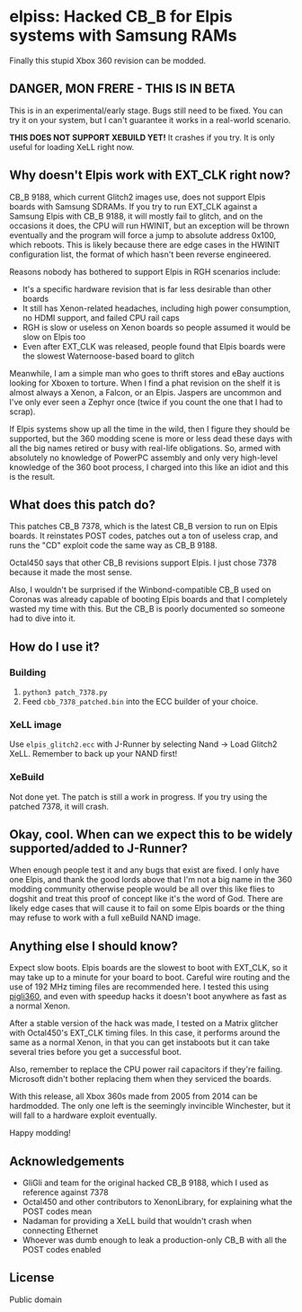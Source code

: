 # elpiss: Hacked CB_B for Elpis systems with Samsung RAMs

Finally this stupid Xbox 360 revision can be modded.

## DANGER, MON FRERE - THIS IS IN BETA

This is in an experimental/early stage. Bugs still need to be fixed. You can try it on your system, but I can't guarantee it works in
a real-world scenario.

**THIS DOES NOT SUPPORT XEBUILD YET!** It crashes if you try. It is only useful for loading XeLL right now.

## Why doesn't Elpis work with EXT_CLK right now?

CB_B 9188, which current Glitch2 images use, does not support Elpis boards with Samsung SDRAMs.
If you try to run EXT_CLK against a Samsung Elpis with CB_B 9188, it will mostly fail to glitch, and on the
occasions it does, the CPU will run HWINIT, but an exception will be thrown eventually and the program will
force a jump to absolute address 0x100, which reboots. This is likely because there are edge cases
in the HWINIT configuration list, the format of which hasn't been reverse engineered. 

Reasons nobody has bothered to support Elpis in RGH scenarios include:

- It's a specific hardware revision that is far less desirable than other boards
- It still has Xenon-related headaches, including high power consumption, no HDMI support, and failed CPU rail caps
- RGH is slow or useless on Xenon boards so people assumed it would be slow on Elpis too
- Even after EXT_CLK was released, people found that Elpis boards were the slowest Waternoose-based board to glitch

Meanwhile, I am a simple man who goes to thrift stores and eBay auctions looking for Xboxen to torture.
When I find a phat revision on the shelf it is almost always a Xenon, a Falcon, or an Elpis. Jaspers are
uncommon and I've only ever seen a Zephyr once (twice if you count the one that I had to scrap).

If Elpis systems show up all the time in the wild, then I figure they should be supported, but the 360
modding scene is more or less dead these days with all the big names retired or busy with real-life obligations.
So, armed with absolutely no knowledge of PowerPC assembly and only very high-level knowledge of the 360 boot process,
I charged into this like an idiot and this is the result.

## What does this patch do?

This patches CB_B 7378, which is the latest CB_B version to run on Elpis boards. It reinstates POST codes,
patches out a ton of useless crap, and runs the "CD" exploit code the same way as CB_B 9188.

Octal450 says that other CB_B revisions support Elpis. I just chose 7378 because it made the most sense.

Also, I wouldn't be surprised if the Winbond-compatible CB_B used on Coronas was already capable of
booting Elpis boards and that I completely wasted my time with this. But the CB_B is poorly documented
so someone had to dive into it.

## How do I use it?

### Building

1. `python3 patch_7378.py`
2. Feed `cbb_7378_patched.bin` into the ECC builder of your choice.

### XeLL image

Use `elpis_glitch2.ecc` with J-Runner by selecting Nand -> Load Glitch2 XeLL. Remember to back up your NAND first!

### XeBuild

Not done yet. The patch is still a work in progress. If you try using the patched 7378, it will crash.

## Okay, cool. When can we expect this to be widely supported/added to J-Runner?

When enough people test it and any bugs that exist are fixed. I only have one Elpis, and thank the good
lords above that I'm not a big name in the 360 modding community otherwise people would be all over this
like flies to dogshit and treat this proof of concept like it's the word of God. There are likely edge
cases that will cause it to fail on some Elpis boards or the thing may refuse to work with a full xeBuild NAND image.

## Anything else I should know?

Expect slow boots. Elpis boards are the slowest to boot with EXT_CLK, so it may take up to a minute
for your board to boot. Careful wire routing and the use of 192 MHz timing files are recommended here.
I tested this using [pigli360](https://github.com/wurthless-elektroniks/pigli360), and even with speedup
hacks it doesn't boot anywhere as fast as a normal Xenon.

After a stable version of the hack was made, I tested on a Matrix glitcher with Octal450's EXT_CLK timing
files. In this case, it performs around the same as a normal Xenon, in that you can get instaboots but it
can take several tries before you get a successful boot.

Also, remember to replace the CPU power rail capacitors if they're failing. Microsoft didn't bother
replacing them when they serviced the boards.

With this release, all Xbox 360s made from 2005 from 2014 can be hardmodded. The only one left is the
seemingly invincible Winchester, but it will fall to a hardware exploit eventually.

Happy modding!

## Acknowledgements

- GliGli and team for the original hacked CB_B 9188, which I used as reference against 7378
- Octal450 and other contributors to XenonLibrary, for explaining what the POST codes mean
- Nadaman for providing a XeLL build that wouldn't crash when connecting Ethernet
- Whoever was dumb enough to leak a production-only CB_B with all the POST codes enabled

## License

Public domain

